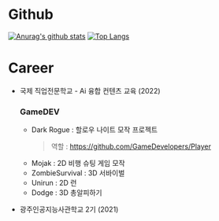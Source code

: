 
<!--
**gyullo18/gyullo18** is a ✨ _special_ ✨ repository because its `README.md` (this file) appears on your GitHub profile.

Here are some ideas to get you started:

- 🔭 I’m currently working on ...
- 🌱 I’m currently learning ...
- 👯 I’m looking to collaborate on ...
- 🤔 I’m looking for help with ...
- 💬 Ask me about ...
- 📫 How to reach me: ...
- 😄 Pronouns: ...
- ⚡ Fun fact: ...
-->
# Github
[![Anurag's github stats](https://github-readme-stats.vercel.app/api?username=gyullo18)](https://github.com/anuraghazra/github-readme-stats)
[![Top Langs](https://github-readme-stats.vercel.app/api/top-langs/?username=gyullo18&layout=compact)](https://github.com/anuraghazra/github-readme-stats)



# Career
- 국제 직업전문학교 - Ai 융합 컨텐츠 교육 (2022)
  ### GameDEV
  * Dark Rogue : 할로우 나이트 모작 프로젝트 
     > 역할 : https://github.com/GameDevelopers/Player 
  * Mojak : 2D 비행 슈팅 게임 모작
  * ZombieSurvival : 3D 서바이벌
  * Unirun : 2D 런
  * Dodge : 3D 총알피하기

- 광주인공지능사관학교 2기 (2021)
